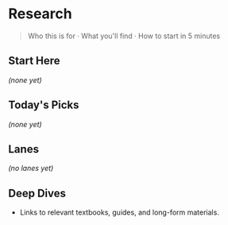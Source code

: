 # Research

> Who this is for · What you'll find · How to start in 5 minutes

## Start Here
<!-- START:START-HERE -->
_(none yet)_
<!-- END:START-HERE -->

## Today's Picks
<!-- START:TODAY -->
_(none yet)_
<!-- END:TODAY -->

## Lanes
<!-- START:LANES -->
_(no lanes yet)_
<!-- END:LANES -->

## Deep Dives
- Links to relevant textbooks, guides, and long-form materials.

